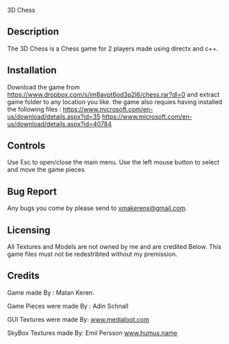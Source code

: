 3D Chess

  Description
  ----------------
The 3D Chess is  a Chess game for 2 players made using directx and c++.

  Installation
  ---------------
Download the game from 
https://www.dropbox.com/s/im8avpt6od3p2l6/chess.rar?dl=0
and extract game folder to any location you like.
the game also requies having installed the following files :
https://www.microsoft.com/en-us/download/details.aspx?id=35
https://www.microsoft.com/en-us/download/details.aspx?id=40784

  Controls
  ---------------
Use Esc to open/close the main menu.
Use the left mouse button to select and move the game pieces 

  Bug Report
  ------------
Any bugs you come by please send to xmakerenx@gmail.com.

  Licensing
  ------------
All Textures and Models are not owned by me and are credited Below.
This game files must not be redestribted without my premission.

  Credits
  ------------
Game made By :
Matan Keren.

Game Pieces were made By :
Adin Schnall

GUI Textures were made By:
www.medialoot.com

SkyBox Textures made  By:
Emil Persson
www.humus.name
